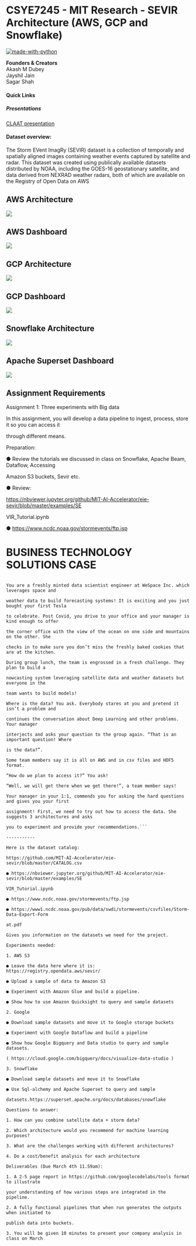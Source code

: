 # CSYE7245 - MIT Research - SEVIR Architecture (AWS, GCP and Snowflake) 

[![made-with-python](https://img.shields.io/badge/Made%20with-Python-1f425f.svg)](https://www.python.org/)

**Founders & Creators**<br />
Akash M Dubey <br />
Jayshil Jain <br />
Sagar Shah <br/>

#### Quick Links

##### Presentations <br />
[CLAAT presentation](https://codelabs-preview.appspot.com/?file_id=1SZ0LcbfdTF95MscuZq454vE-mJKtkQAjTVhJ3G1fWgI#0)<br />

#### Dataset overview: 

The Storm EVent ImagRy (SEVIR) dataset is a collection of temporally and spatially aligned images containing weather events captured by satellite and radar. This dataset was created using publically available datasets distributed by NOAA, including the GOES-16 geostationary satellite, and data derived from NEXRAD weather radars, both of which are available on the Registry of Open Data on AWS 


## AWS Architecture

![](https://github.com/akashmdubey/MIT-Research-SEVIR-Data-Architecture/blob/main/Part%201%20-%20AWS/images/AWSSEVIRARCHITECTURE.jpg)

## AWS Dashboard

![](https://github.com/akashmdubey/MIT-Research-SEVIR-Data-Architecture/blob/main/Part%201%20-%20AWS/images/Dashboard.jpg)

## GCP Architecture

![](https://github.com/akashmdubey/MIT-Research-SEVIR-Data-Architecture/blob/main/Part%202%20-%20GCP/images/sevir.png)


## GCP Dashboard

![](https://github.com/akashmdubey/MIT-Research-SEVIR-Data-Architecture/blob/main/Part%202%20-%20GCP/images/SevirDataAnalysisGoogleDatastudio.jpg)

## Snowflake Architecture

![](https://github.com/akashmdubey/MIT-Research-SEVIR-Data-Architecture/blob/main/Part%203%20-%20Snowflake%20%2B%20Apache%20Superset/img/SEVIR_Snowflake_architecture.jpg)

## Apache Superset Dashboard

![](https://github.com/akashmdubey/MIT-Research-SEVIR-Data-Architecture/blob/main/Part%203%20-%20Snowflake%20%2B%20Apache%20Superset/img/Apache_Superset_dashboard.jpg)


## Assignment Requirements

Assignment 1: Three experiments with Big data

In this assignment, you will develop a data pipeline to ingest, process, store it so you can access it

through different means.

Preparation:

● Review the tutorials we discussed in class on Snowflake, Apache Beam, Dataflow, Accessing

Amazon S3 buckets, Sevir etc.

● Review:

https://nbviewer.jupyter.org/github/MIT-AI-Accelerator/eie-sevir/blob/master/examples/SE

VIR_Tutorial.ipynb

● https://www.ncdc.noaa.gov/stormevents/ftp.jsp

# BUSINESS TECHNOLOGY SOLUTIONS CASE 
```Case:

You are a freshly minted data scientist engineer at WeSpace Inc. which leverages space and

weather data to build forecasting systems! It is exciting and you just bought your first Tesla

to celebrate. Post Covid, you drive to your office and your manager is kind enough to offer

the corner office with the view of the ocean on one side and mountains on the other. She

checks in to make sure you don’t miss the freshly baked cookies that are at the kitchen.

During group lunch, the team is engrossed in a fresh challenge. They plan to build a

nowcasting system leveraging satellite data and weather datasets but everyone in the

team wants to build models!

Where is the data? You ask. Everybody stares at you and pretend it isn’t a problem and

continues the conversation about Deep Learning and other problems. Your manager

interjects and asks your question to the group again. “That is an important question! Where

is the data?”.

Some team members say it is all on AWS and in csv files and HDF5 format.

“How do we plan to access it?” You ask!

“Well, we will get there when we get there!”, a team member says!

Your manager in your 1:1, commends you for asking the hard questions and gives you your first

assignment! First, we need to try out how to access the data. She suggests 3 architectures and asks

you to experiment and provide your recommendations.```

-----------

Here is the dataset catalog:

https://github.com/MIT-AI-Accelerator/eie-sevir/blob/master/CATALOG.csv

● https://nbviewer.jupyter.org/github/MIT-AI-Accelerator/eie-sevir/blob/master/examples/SE

VIR_Tutorial.ipynb

● https://www.ncdc.noaa.gov/stormevents/ftp.jsp

● https://www1.ncdc.noaa.gov/pub/data/swdi/stormevents/csvfiles/Storm-Data-Export-Form

at.pdf

Gives you information on the datasets we need for the project.

Experiments needed:

1. AWS S3

● Leave the data here where it is: https://registry.opendata.aws/sevir/

● Upload a sample of data to Amazon S3

● Experiment with Amazon Glue and build a pipeline.

● Show how to use Amazon Quicksight to query and sample datasets

2. Google

● Download sample datasets and move it to Google storage buckets

● Experiment with Google Dataflow and build a pipeline

● Show how Google Bigquery and Data studio to query and sample datasets.

( https://cloud.google.com/bigquery/docs/visualize-data-studio )

3. Snowflake

● Download sample datasets and move it to Snowflake

● Use Sql-alchemy and Apache Superset to query and sample

datasets.https://superset.apache.org/docs/databases/snowflake

Questions to answer:

1. How can you combine satellite data + storm data?

2. Which architecture would you recommend for machine learning purposes?

3. What are the challenges working with different architectures?

4. Do a cost/benefit analysis for each architecture

Deliverables (Due March 4th 11.59am):

1. A 2-5 page report in https://github.com/googlecodelabs/tools format to illustrate

your understanding of how various steps are integrated in the pipeline.

2. A fully functional pipelines that when run generates the outputs when initiated to

publish data into buckets.

3. You will be given 10 minutes to present your company analysis in class on March
